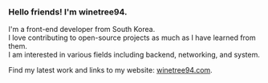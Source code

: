 ### Hello friends! I'm winetree94.

I'm a front-end developer from South Korea.
<br>
I love contributing to open-source projects as much as I have learned from them.
<br>
I am interested in various fields including backend, networking, and system.

Find my latest work and links to my website: [winetree94.com](https://winetree94.com).
